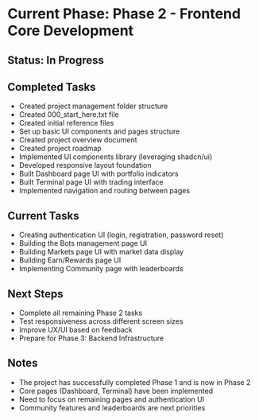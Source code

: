 
# Current Phase: Phase 2 - Frontend Core Development

## Status: In Progress

## Completed Tasks
- Created project management folder structure
- Created 000_start_here.txt file
- Created initial reference files
- Set up basic UI components and pages structure
- Created project overview document
- Created project roadmap
- Implemented UI components library (leveraging shadcn/ui)
- Developed responsive layout foundation
- Built Dashboard page UI with portfolio indicators
- Built Terminal page UI with trading interface
- Implemented navigation and routing between pages

## Current Tasks
- Creating authentication UI (login, registration, password reset)
- Building the Bots management page UI
- Building Markets page UI with market data display
- Building Earn/Rewards page UI
- Implementing Community page with leaderboards

## Next Steps
- Complete all remaining Phase 2 tasks
- Test responsiveness across different screen sizes
- Improve UX/UI based on feedback
- Prepare for Phase 3: Backend Infrastructure

## Notes
- The project has successfully completed Phase 1 and is now in Phase 2
- Core pages (Dashboard, Terminal) have been implemented
- Need to focus on remaining pages and authentication UI
- Community features and leaderboards are next priorities

